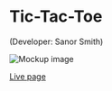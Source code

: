 # Tic-Tac-Toe
(Developer: Sanor Smith)

![Mockup image](docs/validation/am_i_responsive.png)

[Live page](https://sanorsmith.github.io/CI_PP2_Tic_Tac/)

